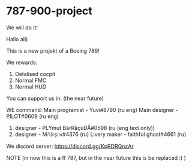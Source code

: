 # 787-900-project
We will do it!

Hallo all)

This is a new projekt of a Boeing 789!

We rewards:
1) Detalised cocpit
2) Normal FMC
3) Normal HUD

You can support us in:
(the near future)

WE command:
Main programist - Yuvi#8790 (ru eng)
Main designer - PILOT#0609 (ru eng)
1) designer - PLYmut BãrRåçùDÂ#0598 (ru (eng text only))
2) designer - M𝔸𝕜ş𝔩𝔪#4376 (ru)
Livery maker - faithful ghost#4661 (ru)

We discord server:
https://discord.gg/KpRDRQnzAr

NOTE (in now this is a ff 787, but in the near future this is be replaced :) )
